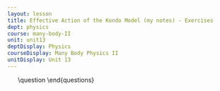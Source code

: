 ```yaml
---
layout: lesson
title: Effective Action of the Kondo Model (my notes) - Exercises
dept: physics
course: many-body-II
unit: unit13
deptDisplay: Physics
courseDisplay: Many Body Physics II
unitDisplay: Unit 13
---
```

<ol>
\question
\end{questions}

